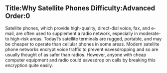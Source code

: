 Title:Why Satellite Phones
Difficulty:Advanced
Order:0
---
Satellite phones, which provide high-quality, direct-dial voice, fax, and e-mail, are often used to supplement a radio network, especially in moderate- to high-risk areas. Today?s satellite terminals are rugged, portable, and may be cheaper to operate than cellular phones in some areas. Modern satellite phone networks encrypt voice traffic to prevent eavesdropping and so are usually thought of as safer than radios. However, anyone with cheap computer equipment and radio could eavesdrop on calls by breaking this encryption quite easily.